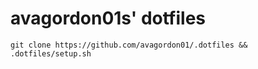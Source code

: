 # avagordon01s' dotfiles

`git clone https://github.com/avagordon01/.dotfiles && .dotfiles/setup.sh`
